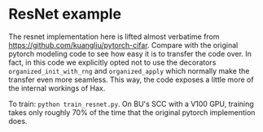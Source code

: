 # ResNet example

The resnet implementation here is lifted almost verbatime from https://github.com/kuangliu/pytorch-cifar. Compare with the original pytorch modeling code to see
how easy it is to transfer the code over. In fact, in this code we explicitly opted not to use the decorators `organized_init_with_rng` and `organized_apply` which
normally make the transfer even more seamless. This way, the code exposes a little more of the internal workings of Hax.

To train: `python train_resnet.py`. On BU's SCC with a V100 GPU, training takes only roughly 70% of the time that the original pytorch implemention does.